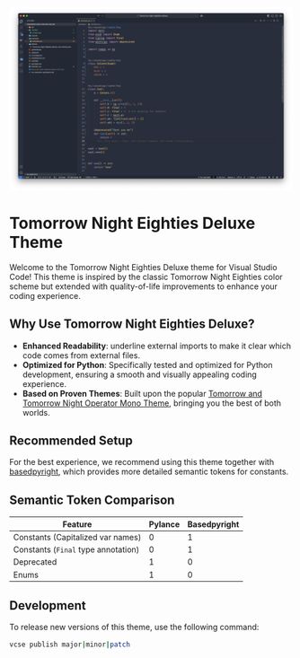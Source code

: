 ![](https://raw.githubusercontent.com/h0uter/tomorrow-night-eighties-deluxe/refs/heads/main/.readme/screen.png)

# Tomorrow Night Eighties Deluxe Theme

Welcome to the Tomorrow Night Eighties Deluxe theme for Visual Studio Code! This theme is inspired by the classic Tomorrow Night Eighties color scheme but extended with quality-of-life improvements to enhance your coding experience.

## Why Use Tomorrow Night Eighties Deluxe?

- **Enhanced Readability**: underline external imports to make it clear which code comes from external files.
- **Optimized for Python**: Specifically tested and optimized for Python development, ensuring a smooth and visually appealing coding experience.
- **Based on Proven Themes**: Built upon the popular [Tomorrow and Tomorrow Night Operator Mono Theme](https://github.com/stonebuddha/tomorrow-and-tomorrow-night-operator-mono-theme), bringing you the best of both worlds.

## Recommended Setup

For the best experience, we recommend using this theme together with [basedpyright](https://github.com/detachhead/basedpyright), which provides more detailed semantic tokens for constants.

## Semantic Token Comparison

| Feature                             | Pylance | Basedpyright |
| ----------------------------------- | ------- | ------------ |
| Constants (Capitalized var names)   | 0       | 1            |
| Constants (`Final` type annotation) | 0       | 1            |
| Deprecated                          | 1       | 0            |
| Enums                               | 1       | 0            |

## Development

To release new versions of this theme, use the following command:

```sh
vcse publish major|minor|patch
```
